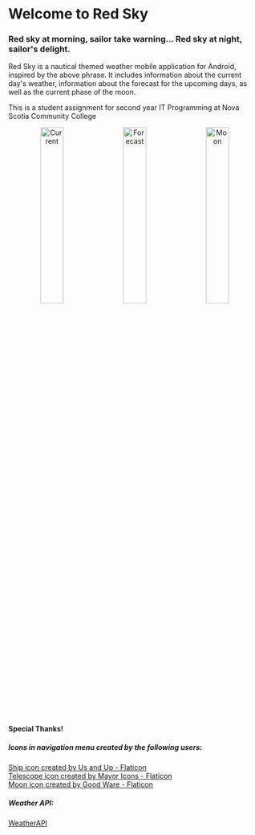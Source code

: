 <h1>Welcome to Red Sky</h1>
<h3>Red sky at morning, sailor take warning... Red sky at night, sailor's delight.</h3>

<p>Red Sky is a nautical themed weather mobile application for Android, inspired by the above phrase. It includes information about the current day's weather, information about the forecast for the upcoming days, as well as the current phase of the moon.</p>
<p>This is a student assignment for second year IT Programming at Nova Scotia Community College</p>

<div align="center">
  <img src="https://github.com/user-attachments/assets/245ada23-cf9a-4963-b1a3-a09b6b78b10e" alt="Current" width="30%" style="margin-right: 10px;">
  <img src="https://github.com/user-attachments/assets/29845dcc-5df7-48f0-8b75-90ae7e226b82" alt="Forecast" width="30%" style="margin-right: 10px;">
  <img src="https://github.com/user-attachments/assets/76d0f412-f924-4014-a105-1b4d5e641a60" alt="Moon" width="30%">
</div>

<h4>Special Thanks!</h4>
<h5>Icons in navigation menu created by the following users:</h5>
<div>
  <a href="https://www.flaticon.com/free-icons/ship" title="ship icons">Ship icon created by Us and Up - Flaticon</a>
</div>
<div>
  <a href="https://www.flaticon.com/free-icons/telescope" title="telescope icons">Telescope icon created by Mayor Icons - Flaticon</a>
</div>
<div>
  <a href="https://www.flaticon.com/free-icons/moon" title="moon icons">Moon icon created by Good Ware - Flaticon</a>
</div>
<h5>Weather API:</h5>
<a href="https://www.weatherapi.com/" title="weather API">WeatherAPI</a>
  


